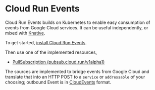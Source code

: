 # Cloud Run Events

Cloud Run Events builds on Kubernetes to enable easy consumption of events from
Google Cloud services. It can be useful independently, or mixed with
[Knative](https://knative.dev).

To get started, [install Cloud Run Events](./docs/install/README.md).

Then use one of the implemented resources,

- [PullSubscription (pubsub.cloud.run/v1alpha1)](docs/pullsubscription/README.md)

The sources are implemented to bridge events from Google Cloud and translate that into an
HTTP POST to a `service` or `addressable` of your choosing; outbound Event is in
[CloudEvents](https://cloudevents.io) format.
